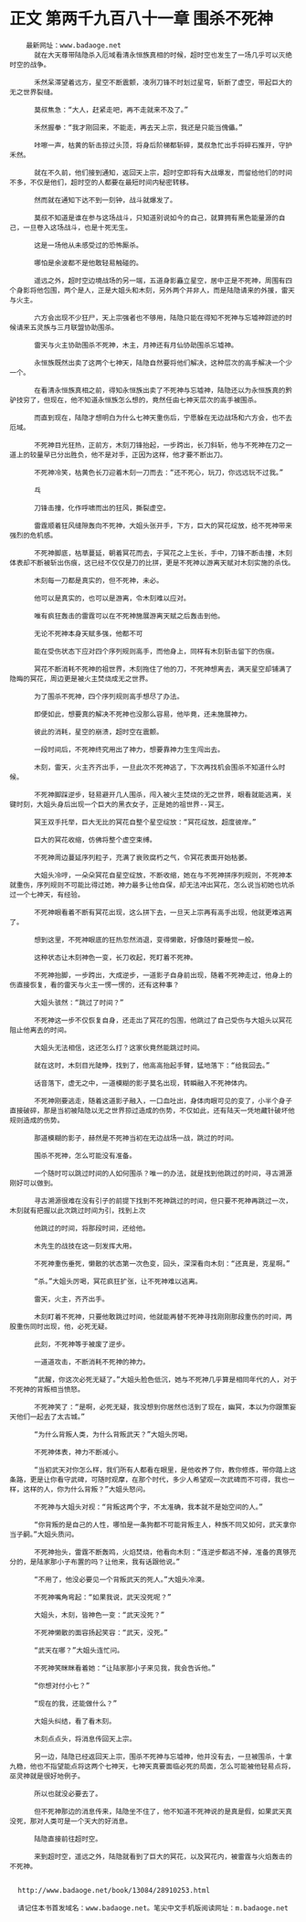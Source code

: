 # 正文 第两千九百八十一章 围杀不死神
        最新网址：www.badaoge.net
          就在大天尊带陆隐杀入厄域看清永恒族真相的时候，超时空也发生了一场几乎可以灭绝时空的战争。
      
          禾然呆滞望着远方，星空不断震颤，凌冽刀锋不时划过星穹，斩断了虚空，带起巨大的无之世界裂缝。
      
          莫叔焦急：“大人，赶紧走吧，再不走就来不及了。”
      
          禾然握拳：“我才刚回来，不能走，再去天上宗，我还是只能当傀儡。”
      
          咔嚓一声，枯黄的斩击掠过头顶，将身后阶梯都斩碎，莫叔急忙出手将碎石推开，守护禾然。
      
          就在不久前，他们接到通知，返回天上宗，超时空即将有大战爆发，而留给他们的时间不多，不仅是他们，超时空的人都要在最短时间内秘密转移。
      
          然而就在通知下达不到一刻钟，战斗就爆发了。
      
          莫叔不知道是谁在参与这场战斗，只知道别说如今的自己，就算拥有黑色能量源的自己，一旦卷入这场战斗，也是十死无生。
      
          这是一场他从未感受过的恐怖厮杀。
      
          哪怕是余波都不是他敢轻易触碰的。
      
          遥远之外，超时空边境战场的另一端，五道身影矗立星空，居中正是不死神，周围有四个身影将他包围，两个是人，正是大姐头和木刻，另外两个并非人，而是陆隐请来的外援，雷天与火主。
      
          六方会出现不少狂尸，天上宗强者也不够用，陆隐只能在得知不死神与忘墟神踪迹的时候请来五灵族与三月联盟协助围杀。
      
          雷天与火主协助围杀不死神，木主，月神还有月仙协助围杀忘墟神。
      
          永恒族既然出卖了这两个七神天，陆隐自然要将他们解决，这种层次的高手解决一个少一个。
      
          在看清永恒族真相之前，得知永恒族出卖了不死神与忘墟神，陆隐还以为永恒族真的黔驴技穷了，但现在，他不知道永恒族怎么想的，竟然任由七神天层次的高手被围杀。
      
          而直到现在，陆隐才想明白为什么七神天重伤后，宁愿躲在无边战场和六方会，也不去厄域。
      
          不死神目光狂热，正前方，木刻刀锋抬起，一步跨出，长刀斜斩，他与不死神在刀之一道上的较量早已分出胜负，他不是对手，正因为这样，他才要不断出刀。
      
          不死神冷笑，枯黄色长刀迎着木刻一刀而去：“还不死心，玩刀，你远远玩不过我。”
      
          乓
      
          刀锋击撞，化作呼啸而出的狂风，撕裂虚空。
      
          雷霆顺着狂风缝隙轰向不死神，大姐头张开手，下方，巨大的冥花绽放，给不死神带来强烈的危机感。
      
          不死神脚底，枯草蔓延，朝着冥花而去，于冥花之上生长，手中，刀锋不断击撞，木刻体表却不断被斩出伤痕，这已经不仅仅是刀的比拼，更是不死神以游离天赋对木刻实施的杀伐。
      
          木刻每一刀都是真实的，但不死神，未必。
      
          他可以是真实的，也可以是游离，令木刻难以应对。
      
          唯有疯狂轰击的雷霆可以在不死神施展游离天赋之后轰击到他。
      
          无论不死神本身天赋多强，他都不可
      
          能在受伤状态下应对四个序列规则高手，而他身上，同样有木刻斩击留下的伤痕。
      
          冥花不断消耗不死神的祖世界，木刻拖住了他的刀，不死神想离去，满天星空却铺满了隐晦的冥花，周边更是被火主焚烧成无之世界。
      
          为了围杀不死神，四个序列规则高手想尽了办法。
      
          即便如此，想要真的解决不死神也没那么容易，他毕竟，还未施展神力。
      
          彼此的消耗，星空的崩溃，超时空在震颤。
      
          一段时间后，不死神终究用出了神力，想要靠神力生生闯出去。
      
          木刻，雷天，火主齐齐出手，一旦此次不死神逃了，下次再找机会围杀不知道什么时候。
      
          不死神脚踩逆步，轻易避开几人围杀，闯入被火主焚烧的无之世界，眼看就能逃离，关键时刻，大姐头身后出现一个巨大的黑衣女子，正是她的祖世界--冥王。
      
          冥王双手托举，巨大无比的冥花自整个星空绽放：“冥花绽放，超度彼岸。”
      
          巨大的冥花收缩，仿佛将整个虚空束缚。
      
          不死神周边蔓延序列粒子，充满了衰败腐朽之气，令冥花表面开始枯萎。
      
          大姐头冷哼，一朵朵冥花自星空绽放，不断收缩，她在与不死神拼序列规则，不死神本就重伤，序列规则不可能比得过她，神力最多让他自保，却无法冲出冥花，怎么说当初她也坑杀过一个七神天，有经验。
      
          不死神眼看着不断有冥花出现，这么拼下去，一旦天上宗再有高手出现，他就更难逃离了。
      
          想到这里，不死神眼底的狂热忽然消退，变得懒散，好像随时要睡觉一般。
      
          这种状态让木刻神色一变，长刀收起，死盯着不死神。
      
          不死神抬脚，一步跨出，大成逆步，一道影子自身前出现，随着不死神走过，他身上的伤直接恢复，看的雷天与火主一愣一愣的，还有这种事？
      
          大姐头骇然：“跳过了时间？”
      
          不死神这一步不仅恢复自身，还走出了冥花的包围，他跳过了自己受伤与大姐头以冥花阻止他离去的时间。
      
          大姐头无法相信，这还怎么打？这家伙竟然能跳过时间。
      
          就在这时，木刻目光陡睁，找到了，他高高抬起手臂，猛地落下：“给我回去。”
      
          话音落下，虚无之中，一道模糊的影子莫名出现，转瞬融入不死神体内。
      
          不死神刚要逃走，随着这道影子融入，一口血吐出，身体肉眼可见的变了，小半个身子直接破碎，那是当初被陆隐以无之世界掠过造成的伤势，不仅如此，还有陆天一凭地藏针破坏他规则造成的伤势。
      
          那道模糊的影子，赫然是不死神当初在无边战场一战，跳过的时间。
      
          围杀不死神，怎么可能没有准备。
      
          一个随时可以跳过时间的人如何围杀？唯一的办法，就是找到他跳过的时间，寻古溯源刚好可以做到。
      
          寻古溯源很难在没有引子的前提下找到不死神跳过的时间，但只要不死神再跳过一次，木刻就有把握以此次跳过时间为引，找到上次
      
          他跳过的时间，将那段时间，还给他。
      
          木先生的战技在这一刻发挥大用。
      
          不死神重伤垂死，懒散的状态第一次色变，回头，深深看向木刻：“还真是，克星啊。”
      
          “杀。”大姐头厉喝，冥花疯狂扩张，让不死神难以逃离。
      
          雷天，火主，齐齐出手。
      
          木刻盯着不死神，只要他敢跳过时间，他就能再替不死神寻找刚刚那段重伤的时间，两股重伤同时出现，他，必死无疑。
      
          此刻，不死神等于被废了逆步。
      
          一道道攻击，不断消耗不死神的神力。
      
          “武醒，你这次必死无疑了。”大姐头脸色低沉，她与不死神几乎算是相同年代的人，对于不死神的背叛相当愤怒。
      
          不死神笑了：“是啊，必死无疑，我没想到你居然也活到了现在，幽冥，本以为你跟策妄天他们一起去了太古城。”
      
          “为什么背叛人类，为什么背叛武天？”大姐头厉喝。
      
          不死神体表，神力不断减小。
      
          “当初武天对你怎么样，我们所有人都看在眼里，是他收养了你，教你修炼，带你踏上这条路，更是让你看守武碑，可随时观摩，在那个时代，多少人希望观一次武碑而不可得，我也一样，这样的人，你为什么背叛？”大姐头怒问。
      
          不死神与大姐头对视：“背叛这两个字，不太准确，我本就不是始空间的人。”
      
          “你背叛的是自己的人性，哪怕是一条狗都不可能背叛主人，种族不同又如何，武天拿你当子嗣。”大姐头质问。
      
          不死神抬头，雷霆不断轰鸣，火焰焚烧，他看向木刻：“连逆步都逃不掉，准备的真够充分的，是陆家那小子布置的吗？让他来，我有话跟他说。”
      
          “不用了，他没必要见一个背叛武天的死人。”大姐头冷漠。
      
          不死神嘴角弯起：“如果我说，武天没死呢？”
      
          大姐头，木刻，皆神色一变：“武天没死？”
      
          不死神懒散的面容扬起笑容：“武天，没死。”
      
          “武天在哪？”大姐头连忙问。
      
          不死神笑眯眯看着她：“让陆家那小子来见我，我会告诉他。”
      
          “你想对付小七？”
      
          “现在的我，还能做什么？”
      
          大姐头纠结，看了看木刻。
      
          木刻点点头，将消息传回天上宗。
      
          另一边，陆隐已经返回天上宗，围杀不死神与忘墟神，他并没有去，一旦被围杀，十拿九稳，他也不指望能点将这两个七神天，七神天真要面临必死的局面，怎么可能被他轻易点将，巫灵神就是很好地例子。
      
          所以也就没必要去了。
      
          但不死神那边的消息传来，陆隐坐不住了，他不知道不死神说的是真是假，如果武天真没死，那对人类可是一个天大的好消息。
      
          陆隐直接前往超时空。
      
          来到超时空，遥远之外，陆隐就看到了巨大的冥花，以及冥花内，被雷霆与火焰轰击的不死神。
      
      
      http://www.badaoge.net/book/13084/28910253.html
      
      请记住本书首发域名：www.badaoge.net。笔尖中文手机版阅读网址：m.badaoge.net